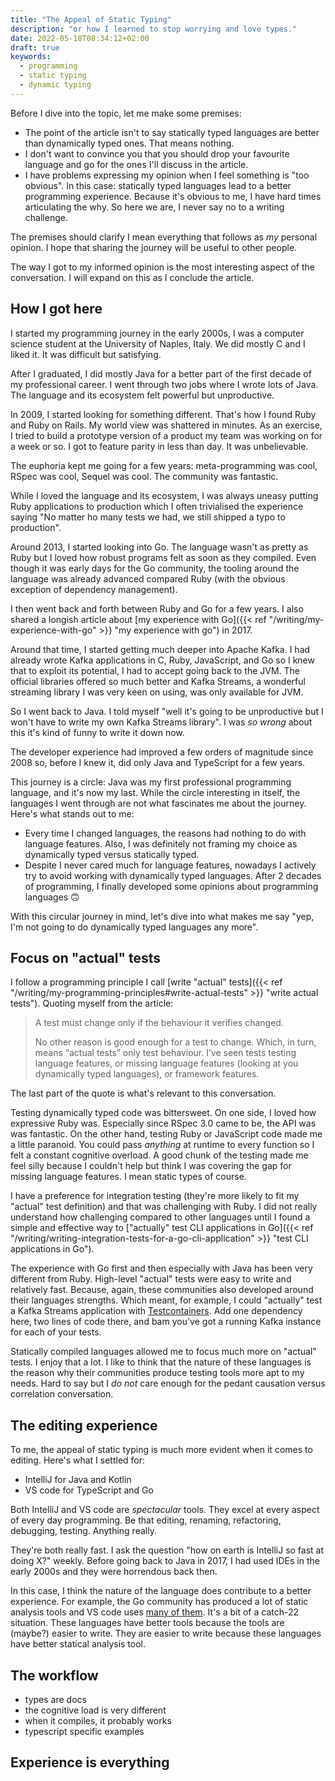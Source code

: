 ```yaml
---
title: "The Appeal of Static Typing"
description: "or how I learned to stop worrying and love types."
date: 2022-05-18T08:34:12+02:00
draft: true
keywords:
  - programming
  - static typing
  - dynamic typing
---
```


Before I dive into the topic, let me make some premises:

- The point of the article isn't to say statically typed languages are better
  than dynamically typed ones. That means nothing.
- I don't want to convince you that you should drop your favourite language and
  go for the ones I'll discuss in the article.
- I have problems expressing my opinion when I feel something is "too obvious".
  In this case: statically typed languages lead to a better programming
  experience. Because it's obvious to me, I have hard times articulating the
  why. So here we are, I never say no to a writing challenge.

The premises should clarify I mean everything that follows as _my_ personal
opinion. I hope that sharing the journey will be useful to other people.

The way I got to my informed opinion is the most interesting aspect of the
conversation. I will expand on this as I conclude the article.

## How I got here

I started my programming journey in the early 2000s, I was a computer science
student at the University of Naples, Italy. We did mostly C and I liked it. It
was difficult but satisfying.

After I graduated, I did mostly Java for a better part of the first decade of my
professional career. I went through two jobs where I wrote lots of Java. The
language and its ecosystem felt powerful but unproductive.

In 2009, I started looking for something different. That's how I found Ruby and
Ruby on Rails. My world view was shattered in minutes. As an exercise, I tried
to build a prototype version of a product my team was working on for a week or
so. I got to feature parity in less than day. It was unbelievable.

The euphoria kept me going for a few years: meta-programming was cool, RSpec was
cool, Sequel was cool. The community was fantastic.

While I loved the language and its ecosystem, I was always uneasy putting Ruby
applications to production which I often trivialised the experience saying "No
matter ho many tests we had, we still shipped a typo to production".

Around 2013, I started looking into Go. The language wasn't as pretty as Ruby
but I loved how robust programs felt as soon as they compiled. Even though it
was early days for the Go community, the tooling around the language was already
advanced compared Ruby (with the obvious exception of dependency management).

I then went back and forth between Ruby and Go for a few years. I also shared a
longish article about [my experience with Go]({{< ref
"/writing/my-experience-with-go" >}} "my experience with go") in 2017.

Around that time, I started getting much deeper into Apache Kafka. I had already
wrote Kafka applications in C, Ruby, JavaScript, and Go so I knew that to
exploit its potential, I had to accept going back to the JVM. The official
libraries offered so much better and Kafka Streams, a wonderful streaming
library I was very keen on using, was only available for JVM.

So I went back to Java. I told myself "well it's going to be unproductive but I
won't have to write my own Kafka Streams library". I was _so wrong_ about this
it's kind of funny to write it down now.

The developer experience had improved a few orders of magnitude since 2008 so,
before I knew it, did only Java and TypeScript for a few years.

This journey is a circle: Java was my first professional programming language,
and it's now my last. While the circle interesting in itself, the languages I
went through are not what fascinates me about the journey. Here's what stands
out to me:

- Every time I changed languages, the reasons had nothing to do with language
  features. Also, I was definitely not framing my choice as dynamically typed
  versus statically typed.
- Despite I never cared much for language features, nowadays I actively try to
  avoid working with dynamically typed languages. After 2 decades of
  programming, I finally developed some opinions about programming languages 🙃

With this circular journey in mind, let's dive into what makes me say "yep, I'm
not going to do dynamically typed languages any more".

## Focus on "actual" tests

I follow a programming principle I call [write "actual" tests]({{< ref
"/writing/my-programming-principles#write-actual-tests" >}} "write actual
tests"). Quoting myself from the article:

> A test must change only if the behaviour it verifies changed.
>
> No other reason is good enough for a test to change. Which, in turn, means
> “actual tests” only test behaviour. I’ve seen tests testing language features,
> or missing language features (looking at you dynamically typed languages), or
> framework features.

The last part of the quote is what's relevant to this conversation. 

Testing dynamically typed code was bittersweet. On one side, I loved how
expressive Ruby was. Especially since RSpec 3.0 came to be, the API was was
fantastic. On the other hand, testing Ruby or JavaScript code made me a little
paranoid. You could pass _anything_ at runtime to every function so I felt a
constant cognitive overload. A good chunk of the testing made me feel silly
because I couldn't help but think I was covering the gap for missing language
features. I mean static types of course.

I have a preference for integration testing (they're more likely to fit my
"actual" test definition) and that was challenging with Ruby. I did not really
understand how challenging compared to other languages until I found a simple
and effective way to ["actually" test CLI applications in Go]({{< ref
"/writing/writing-integration-tests-for-a-go-cli-application" >}} "test CLI
applications in Go").

The experience with Go first and then especially with Java has been very
different from Ruby. High-level "actual" tests were easy to write and relatively
fast. Because, again, these communities also developed around their languages
strengths. Which meant, for example, I could "actually" test a Kafka Streams
application with [Testcontainers](https://www.testcontainers.org/). Add one
dependency here, two lines of code there, and bam you've got a running Kafka
instance for each of your tests.

Statically compiled languages allowed me to focus much more on "actual" tests. I
enjoy that a lot. I like to think that the nature of these languages is the
reason why their communities produce testing tools more apt to my needs. Hard to
say but I _do not_ care enough for the pedant causation versus correlation
conversation.

## The editing experience

To me, the appeal of static typing is much more evident when it comes to
editing. Here's what I settled for:

- IntelliJ for Java and Kotlin
- VS code for TypeScript and Go

Both IntelliJ and VS code are _spectacular_ tools. They excel at every aspect of
every day programming. Be that editing, renaming, refactoring, debugging,
testing. Anything really.

They're both really fast. I ask the question "how on earth is IntelliJ so fast
at doing X?" weekly. Before going back to Java in 2017, I  had used IDEs in the
early 2000s and they were horrendous back then.

In this case, I think the nature of the language does contribute to a better
experience. For example, the Go community has produced a lot of static analysis
tools and VS code uses [many of
them](https://github.com/golang/vscode-go/blob/master/docs/tools.md). It's a bit
of a catch-22 situation. These languages have better tools because the tools are
(maybe?) easier to write. They are easier to write because these languages have
better statical analysis tool.

## The workflow


- types are docs
- the cognitive load is very different
- when it compiles, it probably works
- typescript specific examples


## Experience is everything
